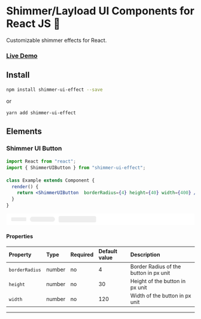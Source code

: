 # Shimmer/Layload UI Components for React JS 🚀

Customizable shimmer effects for React.

### [**Live Demo**](https://shafikulz.github.io/shimmer-ui-effect/)

## Install

```bash
npm install shimmer-ui-effect --save
```

or

```bash
yarn add shimmer-ui-effect
```

## Elements

### Shimmer UI Button

```jsx
import React from "react";
import { ShimmerUIButton } from "shimmer-ui-effect";

class Example extends Component {
  render() {
    return <ShimmerUIButton  borderRadius={4} height={40} width={400} />;
  }
}
```

![buttons](./extra-files/ShimmerUIButton.png)

#### Properties

| Property | Type   | Required | Default value | Description                                |
| :------- | :----- | :------- | :------------ | :----------------------------------------- |
| `borderRadius`   | number | no      | 4            | Border Radius of the button in px unit |
| `height`   | number | no      | 30            | Height of the button in px unit |
| `width`   | number | no      | 120            | Width of the button in px unit |

---